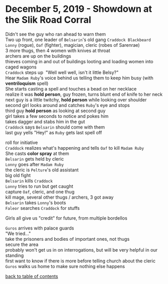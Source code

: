 # December 5, 2019 - Showdown at the Slik Road Corral

Didn't see the guy who ran ahead to warn them  
Two up front, one leader of `Belsarin`'s old gang `Craddock Blackbeard`  
`Lonny` (rogue), `Oaf` (fighter), magician, cleric (robes of Sarenrae)  
3 more thugs, then 4 women with knives at throat  
archers are up on the buildings  
thieves coming in and out of buildings looting and loading women into caged wagons  
`Craddock` steps up  "Well well well, isn't it little Belsy?"  
Hear `Madam Ruby`'s voice behind us telling them to keep him busy (with **ventriloquism** spell)  
She starts casting a spell and touches a bead on her necklace  
realize it was **hold person**, guy frozen, turns blunt end of knife to her neck  
next guy is a little twitchy, **hold person** while looking over shoulder  
second girl looks around and catches `Ruby`'s eye and stops  
third guy **hold person** as looking at second guy  
girl takes a few seconds to notice and pokes him  
takes dagger and stabs him in the gut  
`Craddock` says `Belsarin` should come with them  
last guy yells "Hey!" as `Ruby` gets last spell off  

roll for initiative  
`Craddock` realizes what's happening and tells `Oaf` to kill `Madam Ruby`  
She casts **color spray** at them  
`Belsarin` gets held by cleric  
`Lonny` goes after `Madam Ruby`  
the cleric is `Pelture`'s old assistant  
big old fight  
`Belsarin` kills `Craddock`  
`Lonny` tries to run but get caught  
capture `Oaf`, cleric, and one thug  
kill mage, several other thugs / archers, 3 got away  
`Belsarin` takes `Lonny`'s boots  
`Faleor` searches `Craddock` for stuffs  

Girls all give us "credit" for future, from multiple bordellos  

`Guros` arrives with palace guards  
"We tried..."  
take the prisoners and bodies of important ones, not thugs  
secure the area  
probably won't get us in on interrogations, but will be very helpful in our standing  
first want to know if there is more before telling church about the cleric  
`Guros` walks us home to make sure nothing else happens  

[back to table of contents](/sessions/README.md)
